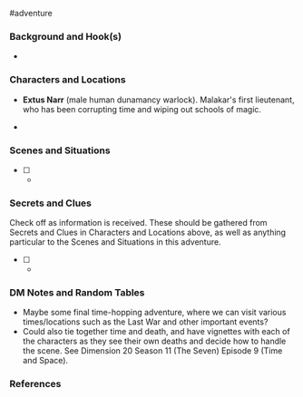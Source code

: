  #adventure 

### Background and Hook(s)

* 

### Characters and Locations

* **Extus Narr** (male human dunamancy warlock). Malakar's first lieutenant, who has been corrupting time and wiping out schools of magic.

* 

### Scenes and Situations

 - [ ] -

### Secrets and Clues
Check off as information is received. These should be gathered from Secrets and Clues in Characters and Locations above, as well as anything particular to the Scenes and Situations in this adventure.

 - [ ] -

### DM Notes and Random Tables

- Maybe some final time-hopping adventure, where we can visit various times/locations such as the Last War and other important events?
- Could also tie together time and death, and have vignettes with each of the characters as they see their own deaths and decide how to handle the scene. See Dimension 20 Season 11 (The Seven) Episode 9 (Time and Space).

### References

